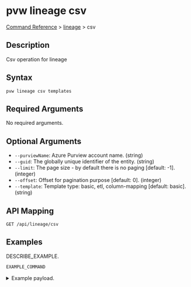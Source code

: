 # pvw lineage csv
[Command Reference](../../../README.md#command-reference) > [lineage](./main.md) > csv

## Description
Csv operation for lineage

## Syntax
```
pvw lineage csv templates
```

## Required Arguments
No required arguments.

## Optional Arguments
- `--purviewName`: Azure Purview account name. (string)
- `--guid`: The globally unique identifier of the entity. (string)
- `--limit`: The page size - by default there is no paging [default: -1]. (integer)
- `--offset`: Offset for pagination purpose [default: 0]. (integer)
- `--template`: Template type: basic, etl, column-mapping [default: basic]. (string)

## API Mapping
 >  > []()
```
GET /api/lineage/csv
```

## Examples
DESCRIBE_EXAMPLE.
```powershell
EXAMPLE_COMMAND
```
<details><summary>Example payload.</summary>
<p>

```json
PASTE_JSON_HERE
```
</p>
</details>
